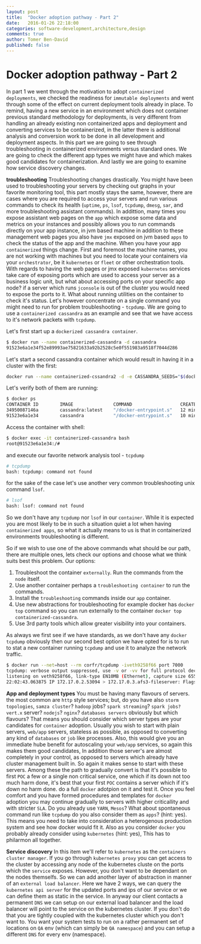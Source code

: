 ```yaml
---
layout: post
title:  "Docker adoption pathway - Part 2"
date:   2016-01-26 22:18:00
categories: software-development,architecture,design
comments: true
author: Tomer Ben-David
published: false
---
```

# Docker adoption pathway - Part 2

In part 1 we went through the motivation to adopt `containerized deployments`, we checked the readiness for `immutable deployments` and went through some of the effect on current deployment tools already in place.  To remind, having a new service in an environment which does not container previous standard methodology for deployments, is very different from handling an already existing non containerized apps and deployment and converting services to be containerized, in the latter there is additional analysis and conversion work to be done in all development and deployment aspects.  In this part we are going to see through troubleshooting in containerized environments versus standard ones.  We are going to check the different app types we might have and which makes good candidates for containerization.  And lastly we are going to examine how service discovery changes. 

**troubleshooting** Troubleshooting changes drastically.  You might have been used to troubleshooting your servers by checking out graphs in your favorite monitoring tool, this part mostly stays the same, however, there are cases where you are required to access your servers and run various commands to check its health (`uptime`, `ps`, `lsof`, `tcpdump`, `dmesg`, `sar`, and more troubleshooting assistant commands).  In addittion, many times you expose assistant web pages on the `app` which expose some data and metrics on your instances and possibly allows you to run commands directly on your app instance, in jvm based machine in addition to these management web pages you also have `jmx` exposed on jvm based `apps` to check the status of the app and the machine.  When you have your app `containerized` things change.  First and foremost the machine names, you are not working with machines but you need to locate your containers via your `orchestrator`, be it `kubernetes` or `fleet` or other orchestration tools.  With regards to having the web pages or jmx exposed `kubernetes` services take care of exposing ports which are used to access your server as a business logic unit, but what about accessing ports on your specific app node? if a server which runs `jconsole` is out of the cluster you would need to expose the ports to it.  What about running utilities on the container to check it's status.  Let's however concentrate on a single command you might need to run for problem troubleshooting - `tcpdump`.  We are going to use a `containerized cassandra` as an example and see that we have access to it's network packets with `tcpdump`.
    
Let's first start up a `dockerized cassandra container`.

```bash
$ docker run --name containerized-cassandra -d cassandra 
91523e6a1e34f52e89993ae75821633a92b2528c5e0f551983a9518f7044d286
```

Let's start a second cassandra container which would result in having it in a cluster with the first:

```bash
docker run --name containerized-cssandra2 -d -e CASSANDRA_SEEDS="$(docker inspect --format='{{ .NetworkSettings.IPAddress }}' containerized-cassandra)" cassandra:latest
```

Let's verify both of them are running:

```bash
$ docker ps
CONTAINER ID        IMAGE               COMMAND                  CREATED             STATUS              PORTS                                         NAMES
34950087146a        cassandra:latest    "/docker-entrypoint.s"   12 minutes ago        Up 4 seconds        7000-7001/tcp, 7199/tcp, 9042/tcp, 9160/tcp   containerized-cssandra2
91523e6a1e34        cassandra           "/docker-entrypoint.s"   10 minutes ago        Up 12 seconds       7000-7001/tcp, 7199/tcp, 9042/tcp, 9160/tcp   containerized-cassandra
```

Access the container with shell:

```bash
$ docker exec -it containerized-cassandra bash
root@91523e6a1e34:/#
```

and execute our favorite network analysis tool - `tcpdump`

```bash
# tcpdump
bash: tcpdump: command not found
```

for the sake of the case let's use another very common troubleshooting unix command `lsof`.

```bash
# lsof
bash: lsof: command not found
```

So we don't have any `tcpdump` nor `lsof` in our `container`.  While it is expected you are most likely to be in such a situation quiet a lot when having `containerized apps`, so what it actually means to us is that in containerized environments troubleshooting is different.

So if we wish to use one of the above commands what should be our path, there are multiple ones, lets check our options and choose what we think suits best this problem.  Our options:

1. Troubleshoot the container `externally`.  Run the commands from the `node` itself.
1. Use another container perhaps a `troubleshooting container` to run the commands.
1. Install the `troubleshooting` commands inside our `app` container.
1. Use new abstractions for troubleshooting for example docker has `docker top` command so you can run externally to the container `docker top containerized-cassandra`.
1. Use 3rd party tools which allow greater visibility into your containers.

As always we first see if we have standards, as we don't have any `docker tcpdump` obviously then our second best option we have opted for is to run to stat a new container running `tcpdump` and use it to analyze the network traffic.

```bash
$ docker run --net=host --rm corfr/tcpdump -iveth9258f66 port 7000
tcpdump: verbose output suppressed, use -v or -vv for full protocol decode
listening on veth9258f66, link-type EN10MB (Ethernet), capture size 65535 bytes
22:02:43.063875 IP 172.17.0.2.53094 > 172.17.0.3.afs3-fileserver: Flags [P.], seq 2575582772:2575582908, ack 3499689297, win 229, options [nop,nop,TS val 2370991 ecr 2370807], length 136
```

**App and deployment types** You must be having many flavours of servers.  the most common are `http` style services; but, do you have also `storm topologies`, `samza cluster`? `hadoop` jobs? `spark streaming`? `spark jobs?` `vert.x` server? `nodejs`? `nginx`? `databases servers` obviously but which flavours? That means you should consider which server types are your candidates for `container` adoption.  Usually you wish to start with plain servers, `web/app` servers, stateless as possible, as opposed to converting any kind of `databases` or `job` like processes.  Also, this would give you an immediate hube benefit for autoscaling your `web/app` services, so again this makes them good candidates, In addition those server's are almost completely in your control, as opposed to servers which already have cluster management built in.  So again it makes sense to start with these servers.  Among these the path to gradually convert is that it's possible to first `POC` a few or a single non critical service, one which if its down not too much harm done, it's best that your first `POC` contains a server which if it's down no harm done.  do a full `docker` adotpion on it and test it.  Once you feel comfort and you have formed procedures and templates for `docker` adoption you may continue gradually to servers with higher criticallity and with stricter `SLA`.  Do you already use `YARN`, `Mesos`? What about spontaneous command run like `tcpdump` do you also consider them as `apps`? (hint: yes).  This means you need to take into consideration a heterogenous production system and see how docker would fit it.  Also as you consider `docker` you probably already consider using `kubernetes` (hint: yes), This has to philarmon all together.

**Service discovery** In this item we'll refer to `kubernetes` as the `containers cluster manager`.  If you go through `kubernetes proxy` you can get access to the cluster by accessing any node of the kubernetes cluste on the ports which the `service` exposes.  However, you don't want to be dependant on the nodes themselfs.  So we can add another layer of abstraction in manner of an `external load balancer`.  Here we have 2 ways, we can query the `kubernetes api server` for the updated ports and ips of our service or we can define them as static in the service.  In anyway our client contacts a permanent `DNS` we can setup on our external load balancer and the load balancer will point to the service on the kubernetes cluster.   If you don't do that you are tightly coupled with the kubernetes cluster which you don't want to.  You want your system tests to run on a rather permanent set of locations on `QA` env (which can simply be `QA namespace`) and you can setup a different `DNS` for every env (namespace).
